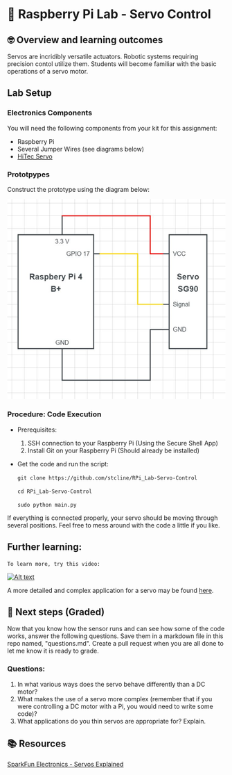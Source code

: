 # :robot: Raspberry Pi Lab - Servo Control

## 🤓 Overview and learning outcomes 

Servos are incridibly versatile actuators.  Robotic systems requiring precision contol utilize them.  Students will become familiar with the basic operations of a servo motor.

## Lab Setup

### Electronics Components

You will need the following components from your kit for this assignment:
<ul>
  <li>Raspberry Pi</li>
  <li>Several Jumper Wires (see diagrams below)</li>
  <li><a href = "https://www.robotshop.com/media/catalog/product/cache/image/1350x/9df78eab33525d08d6e5fb8d27136e95/h/i/hitec-hs422-servo-motor-13.jpg" target = "_blank">HiTec Servo</a></li>
</ul>

### Prototpypes
Construct the prototype using the diagram below:

![The Servo Circuit](https://github.com/WHS-Robotics-Test-Org/Robotics_Engineering_Book/blob/master/Images/servo_control.JPG)

### Procedure: Code Execution

- Prerequisites: 

    1. SSH connection to your Raspberry Pi (Using the Secure Shell App)
    2. Install Git on your Raspberry Pi (Should already be installed)

- Get the code and run the script:

    `git clone https://github.com/stcline/RPi_Lab-Servo-Control`
    
    `cd RPi_Lab-Servo-Control`
    
    `sudo python main.py`
    
If everything is connected properly, your servo should be moving through several positions.  Feel free to mess around with the code a little if you like.

## Further learning:
    To learn more, try this video:
[![Alt text](https://img.youtube.com/vi/ZgURwWJaOZw/0.jpg)](https://www.youtube.com/watch?v=ZgURwWJaOZw)
    
A more detailed and complex application for a servo may be found [here](https://makersportal.com/blog/2020/3/21/raspberry-pi-servo-panning-camera).
    
## 📝 Next steps (Graded)

Now that you know how the sensor runs and can see how some of the code works, answer the following questions.  Save them in a markdown file in this repo named, "questions.md".  Create a pull request when you are all done to let me know it is ready to grade.

### Questions:

1. In what various ways does the servo behave differently than a DC motor?
2. What makes the use of a servo more complex (remember that if you were controlling a DC motor with a Pi, you would need to write some code)?
3. What applications do you thin servos are appropriate for?  Explain.

## 📚  Resources 

[SparkFun Electronics - Servos Explained](https://www.sparkfun.com/servos)
